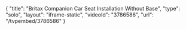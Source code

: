 {
    "title": "Britax Companion Car Seat Installation Without Base",
    "type": "solo",
    "layout": "iframe-static",
    "videoId": "3786586",
    "url": "\/tvpembed\/3786586"
}
